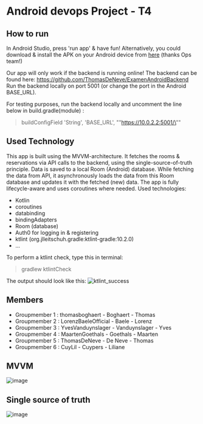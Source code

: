 # Android devops Project - T4

## How to run
In Android Studio, press 'run app' & have fun! Alternatively, you could download & install the APK on your Android device from [here](http://ec2-3-212-186-23.compute-1.amazonaws.com:8080/) (thanks Ops team!)

Our app will only work if the backend is running online!
The backend can be found here: https://github.com/ThomasDeNeve/ExamenAndroidBackend
Run the backend locally on port 5001 (or change the port in the Android BASE_URL).

For testing purposes, run the backend locally and uncomment the line below in build.gradle(module) :
>buildConfigField 'String', 'BASE_URL', "\"https://10.0.2.2:5001/\""

## Used Technology
This app is built using the MVVM-architecture. It fetches the rooms & reservations via API calls to the backend, using the single-source-of-truth principle. Data is saved to a local Room (Android) database. While fetching the data from API, it asynchronously loads the data from this Room database and updates it with the fetched (new) data. The app is fully lifecycle-aware and uses coroutines where needed. 
Used technologies:
- Kotlin
- coroutines
- databinding
- bindingAdapters
- Room (database)
- Auth0 for logging in & registering
- ktlint (org.jlleitschuh.gradle:ktlint-gradle:10.2.0)
- ...

To perform a ktlint check, type this in terminal:
> gradlew ktlintCheck

The output should look like this: 
![ktlint_success](https://user-images.githubusercontent.com/17140451/147497553-989d653a-db32-43a3-99a1-23e0de0dc177.png)

## Members
- Groupmember 1 : thomasboghaert - Boghaert - Thomas
- Groupmember 2 : LorenzBaeleOfficial - Baele - Lorenz
- Groupmember 3 : YvesVanduynslager - Vanduynslager - Yves
- Groupmember 4 : MaartenGoethals - Goethals - Maarten
- Groupmember 5 : ThomasDeNeve - De Neve - Thomas
- Groupmember 6 : CuyLil - Cuypers - Liliane

## MVVM
![image](https://user-images.githubusercontent.com/17140451/147498646-18700c66-ddf7-4887-a288-d648671d2dd6.png)

## Single source of truth
![image](https://user-images.githubusercontent.com/17140451/147498672-bab04634-a790-495c-84bb-9234d971785b.png)

